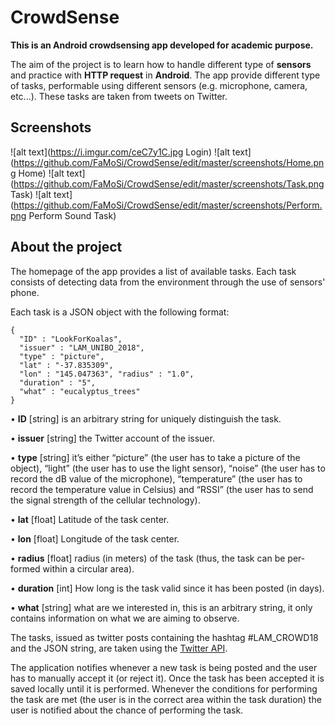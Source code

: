 # CrowdSense
**This is an Android crowdsensing app developed for academic purpose.**

The aim of the project is to learn how to handle different type of **sensors** and practice with **HTTP request** in **Android**.
The app provide different type of tasks, performable using different sensors (e.g. microphone, camera, etc...).
These tasks are taken from tweets on Twitter.

## Screenshots
![alt text](https://i.imgur.com/ceC7y1C.jpg Login)
![alt text](https://github.com/FaMoSi/CrowdSense/edit/master/screenshots/Home.png Home)
![alt text](https://github.com/FaMoSi/CrowdSense/edit/master/screenshots/Task.png Task)
![alt text](https://github.com/FaMoSi/CrowdSense/edit/master/screenshots/Perform.png Perform Sound Task)

## About the project
The homepage of the app provides a list of available tasks. 
Each task consists of detecting data from the environment through the use of sensors' phone.

Each task is a JSON object with the following format:
```       
{
  "ID" : "LookForKoalas", 
  "issuer" : "LAM_UNIBO_2018", 
  "type" : "picture",
  "lat" : "-37.835309",
  "lon" : "145.047363", "radius" : "1.0",
  "duration" : "5",
  "what" : "eucalyptus_trees"
}
```

• **ID** [string] is an arbitrary string for uniquely distinguish the task.

• **issuer** [string] the Twitter account of the issuer.

• **type** [string] it’s either “picture” (the user has to take a picture of the object), “light” (the user has to use the light sensor), “noise” (the user has to record the dB value of the microphone), “temperature” (the user has to record the temperature value in Celsius) and “RSSI” (the user has to send the signal strength of the cellular technology).

• **lat** [float] Latitude of the task center.

• **lon** [float] Longitude of the task center.

• **radius** [float] radius (in meters) of the task (thus, the task can be per- formed within a circular area).

• **duration** [int] How long is the task valid since it has been posted (in days).

• **what** [string] what are we interested in, this is an arbitrary string, it only contains information on what we are aiming to observe.

The tasks, issued as twitter posts containing the hashtag #LAM_CROWD18 and the JSON string, are taken using the [Twitter API](https://developer.twitter.com/en/docs "Twitter API"). 

The application notifies whenever a new task is being posted and the user has to manually accept it (or reject it). Once the task has been accepted it is saved locally until it is performed. Whenever the conditions for performing the task are met (the user is in the correct area within the task duration) the user is notified about the chance of performing the task.


